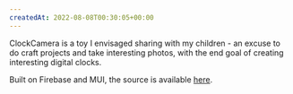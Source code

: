 ```yaml
---
createdAt: 2022-08-08T00:30:05+00:00
---
```

ClockCamera is a toy I envisaged sharing with my children - an excuse to do craft projects and take interesting photos, with the end goal of creating interesting digital clocks.

Built on Firebase and MUI, the source is available [here](http://clock.camera).